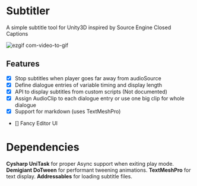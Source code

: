 # Subtitler
 A simple subtitle tool for Unity3D inspired by Source Engine Closed Captions 

![ezgif com-video-to-gif](https://github.com/GasimoCodes/Subtitler/assets/22917863/dee73353-8231-4471-b745-952123777e32)

## Features

 - [x] Stop subtitles when player goes far away from audioSource
 - [x] Define dialogue entries of variable timing and display length
 - [x] API to display subtitles from custom scripts (Not documented)
 - [x] Assign AudioClip to each dialogue entry or use one big clip for whole dialogue  
 - [x] Support for markdown (uses TextMeshPro) 
 - [] Fancy Editor UI 

# Dependencies
**Cysharp UniTask** for proper Async support when exiting play mode.
**Demigiant DoTween** for performant tweening animations.
**TextMeshPro** for text display.
**Addressables** for loading subtitle files.
